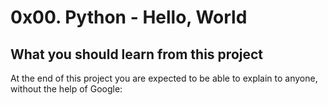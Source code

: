 # 0x00. Python - Hello, World

## What you should learn from this project

At the end of this project you are expected to be able to explain to anyone, without the help of Google:
